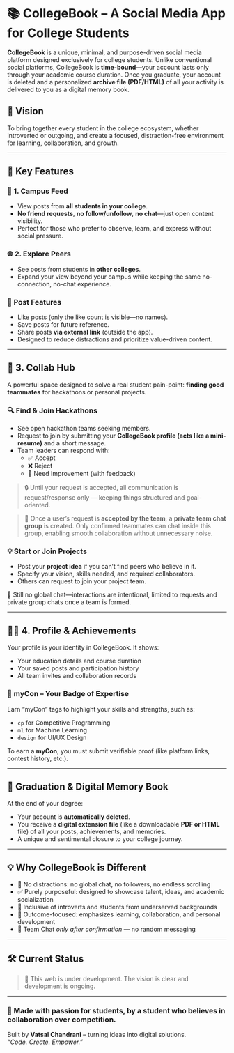 # 📚 CollegeBook – A Social Media App for College Students

**CollegeBook** is a unique, minimal, and purpose-driven social media platform designed exclusively for college students. Unlike conventional social platforms, CollegeBook is **time-bound**—your account lasts only through your academic course duration. Once you graduate, your account is deleted and a personalized **archive file (PDF/HTML)** of all your activity is delivered to you as a digital memory book.

## 🚀 Vision

To bring together every student in the college ecosystem, whether introverted or outgoing, and create a focused, distraction-free environment for learning, collaboration, and growth.

---

## 📲 Key Features

### 🏫 1. Campus Feed
- View posts from **all students in your college**.
- **No friend requests**, **no follow/unfollow**, **no chat**—just open content visibility.
- Perfect for those who prefer to observe, learn, and express without social pressure.

### 🌐 2. Explore Peers
- See posts from students in **other colleges**.
- Expand your view beyond your campus while keeping the same no-connection, no-chat experience.

### 🔖 Post Features
- Like posts (only the like count is visible—no names).
- Save posts for future reference.
- Share posts **via external link** (outside the app).
- Designed to reduce distractions and prioritize value-driven content.

---

## 🤝 3. Collab Hub

A powerful space designed to solve a real student pain-point: **finding good teammates** for hackathons or personal projects.

### 🔍 Find & Join Hackathons
- See open hackathon teams seeking members.
- Request to join by submitting your **CollegeBook profile (acts like a mini-resume)** and a short message.
- Team leaders can respond with:
  - ✅ Accept
  - ❌ Reject
  - 🔧 Need Improvement (with feedback)

> 🔒 Until your request is accepted, all communication is request/response only — keeping things structured and goal-oriented.

> 💬 Once a user’s request is **accepted by the team**, a **private team chat group** is created. Only confirmed teammates can chat inside this group, enabling smooth collaboration without unnecessary noise.

### 💡 Start or Join Projects
- Post your **project idea** if you can’t find peers who believe in it.
- Specify your vision, skills needed, and required collaborators.
- Others can request to join your project team.

💬 Still no global chat—interactions are intentional, limited to requests and private group chats once a team is formed.

---

## 🙋‍♂️ 4. Profile & Achievements

Your profile is your identity in CollegeBook. It shows:
- Your education details and course duration
- Your saved posts and participation history
- All team invites and collaboration records

### 🏅 myCon – Your Badge of Expertise
Earn “myCon” tags to highlight your skills and strengths, such as:
- `cp` for Competitive Programming
- `ml` for Machine Learning
- `design` for UI/UX Design

To earn a **myCon**, you must submit verifiable proof (like platform links, contest history, etc.).

---

## 🧾 Graduation & Digital Memory Book

At the end of your degree:
- Your account is **automatically deleted**.
- You receive a **digital extension file** (like a downloadable **PDF or HTML** file) of all your posts, achievements, and memories.
- A unique and sentimental closure to your college journey.

---

## 💡 Why CollegeBook is Different

- 🚫 No distractions: no global chat, no followers, no endless scrolling
- ✅ Purely purposeful: designed to showcase talent, ideas, and academic socialization
- 💌 Inclusive of introverts and students from underserved backgrounds
- 🎯 Outcome-focused: emphasizes learning, collaboration, and personal development
- 💬 Team Chat *only after confirmation* — no random messaging

---


## 🛠️ Current Status

> 🚧 This web is under development. The vision is clear and development is ongoing.

---

### 🙌 Made with passion for students, by a student who believes in collaboration over competition.

Built by **Vatsal Chandrani** – turning ideas into digital solutions.  
*“Code. Create. Empower.”* 
